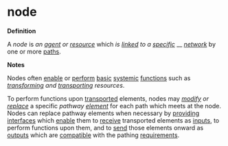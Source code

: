 # node

**Definition**

A _node_ is _an_ [_agent_](https://github.com/gcassel/Modular-Organization-Terminology/tree/master/terms/agent.md) _or_ [_resource_](https://github.com/gcassel/Modular-Organization-Terminology/blob/master/terms/resource.md) which _is_ [_linked_](https://github.com/gcassel/Modular-Organization-Terminology/blob/master/terms/link.md) _to a_ [_specific_](https://github.com/gcassel/Modular-Organization-Terminology/tree/master/terms/specific.md) __ [_network_](https://github.com/gcassel/Modular-Organization-Terminology/tree/master/terms/network.md) by one or more [paths](https://github.com/gcassel/Modular-Organization-Terminology/blob/master/terms/path.md).

**Notes**

Nodes often [enable](https://github.com/gcassel/Modular-Organization-Terminology/tree/master/terms/enable.md) or [perform](https://github.com/gcassel/Modular-Organization-Terminology/tree/master/terms/perform.md) [basic](https://github.com/gcassel/Modular-Organization-Terminology/tree/master/terms/base.md) [systemic](https://github.com/gcassel/Modular-Organization-Terminology/tree/master/terms/system.md) [functions](https://github.com/gcassel/Modular-Organization-Terminology/tree/master/terms/function.md) such as [_transforming_](https://github.com/gcassel/Modular-Organization-Terminology/blob/master/terms/transform.md) _and_ [_transporting_](https://github.com/gcassel/Modular-Organization-Terminology/blob/master/terms/transport.md) _resources_.

To perform functions upon [transported](https://github.com/gcassel/Modular-Organization-Terminology/tree/master/terms/transport.md) elements, nodes may [_modify_](https://github.com/gcassel/Modular-Organization-Terminology/tree/master/terms/modify.md) _or_ [_replace_](https://github.com/gcassel/Modular-Organization-Terminology/tree/master/terms/replace.md) a specific _pathway_ [_element_](https://github.com/gcassel/Modular-Organization-Terminology/tree/master/terms/element.md) for each path which meets at the node. Nodes can replace pathway elements when necessary by [providing](https://github.com/gcassel/Modular-Organization-Terminology/tree/master/terms/provide.md) [interfaces](https://github.com/gcassel/Modular-Organization-Terminology/tree/master/terms/interface.md) which [enable](https://github.com/gcassel/Modular-Organization-Terminology/tree/master/terms/enable.md) them to [receive](https://github.com/gcassel/Modular-Organization-Terminology/tree/master/terms/receive.md) transported elements as [inputs](https://github.com/gcassel/Modular-Organization-Terminology/tree/master/terms/inputs.md), to perform functions upon them, and to [send](https://github.com/gcassel/Modular-Organization-Terminology/tree/master/terms/send.md) those elements onward as [outputs](https://github.com/gcassel/Modular-Organization-Terminology/tree/master/terms/outputs.md) which are [compatible](https://github.com/gcassel/Modular-Organization-Terminology/tree/master/terms/compatible.md) with the pathing [requirements](https://github.com/gcassel/Modular-Organization-Terminology/tree/master/terms/require.md).
